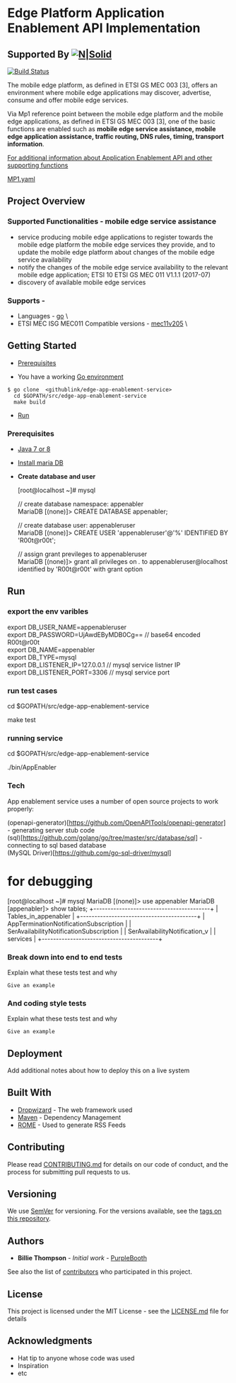 # Edge Platform Application Enablement API Implementation

## Supported By [![N|Solid](https://www.nokia.com/sites/default/files/styles/original/public/media/nokia_logo_blue.png)](https://networks.nokia.com/)


[![Build Status](https://travis-ci.org/joemccann/dillinger.svg?branch=master)](https://travis-ci.org/joemccann/dillinger)

The mobile edge platform, as defined in ETSI GS MEC 003 [3], offers an environment where mobile edge applications may discover, advertise, consume and offer mobile edge services.

Via Mp1 reference point between the mobile edge platform and the mobile edge applications, as defined in ETSI GS MEC 003 [3], one of the  basic functions are enabled such as **mobile edge service assistance, mobile edge application assistance, traffic routing, DNS rules, timing, transport information**.

[For additional information about Application Enablement API and other supporting functions](https://www.etsi.org/deliver/etsi_gs/MEC/001_099/011/01.01.01_60/gs_mec011v010101p.pdf)

[MP1.yaml](https://forge.etsi.org/gitlab/mec/gs011-app-enablement-api)


## Project Overview
### Supported Functionalities - **mobile edge service assistance**
   - service producing mobile edge applications to register towards the mobile edge platform the
mobile edge services they provide, and to update the mobile edge platform about changes of the mobile
edge service availability
   - notify the changes of the mobile edge service availability to the relevant mobile edge
application; ETSI 10 ETSI GS MEC 011 V1.1.1 (2017-07)
- discovery of available mobile edge services

### Supports - 
- Languages - [go](https://golang.org/) \
- ETSI MEC ISG MEC011 Compatible versions - [mec11v205](https://forge.etsi.org/gitlab/mec/gs011-app-enablement-api/raw/mec11v205-swagger2/Mp1.yaml) \

## Getting Started

* [Prerequisites](#Prerequisites)

* You have a working [Go environment](https://golang.org/doc/install)
```
$ go clone  <githublink/edge-app-enablement-service>
  cd $GOPATH/src/edge-app-enablement-service
  make build
```
* [Run](#Run)

### Prerequisites

* [Java 7 or 8](http://java.oracle.com/)
* [Install maria DB](https://mariadb.com/kb/en/library/mariadb-package-repository-setup-and-usage/)

* **Create database and user**

  [root@localhost ~]# mysql

  // create database namespace: appenabler\
  MariaDB [(none)]> CREATE DATABASE appenabler;

  // create database user: appenableruser\
  MariaDB [(none)]> CREATE USER 'appenableruser'@'%' IDENTIFIED BY 'R00t@r00t';

  // assign grant previleges to appenableruser\
  MariaDB [(none)]> grant all privileges on *.* to appenableruser@localhost identified by 'R00t@r00t' with grant option


## Run
### export the env varibles

export DB_USER_NAME=appenableruser \
export DB_PASSWORD=UjAwdEByMDB0Cg== // base64 encoded R00t@r00t\
export DB_NAME=appenabler\
export DB_TYPE=mysql\
export DB_LISTENER_IP=127.0.0.1 // mysql service listner IP\
export DB_LISTENER_PORT=3306 // mysql service port

### run test cases
cd $GOPATH/src/edge-app-enablement-service

make test

### running service
cd $GOPATH/src/edge-app-enablement-service

./bin/AppEnabler


### Tech
App enablement service uses a number of open source projects to work properly:

(openapi-generator)[https://github.com/OpenAPITools/openapi-generator] - generating server stub code\
(sql)[https://github.com/golang/go/tree/master/src/database/sql] - connecting to sql based database \
(MySQL Driver)[https://github.com/go-sql-driver/mysql]



# for debugging
[root@localhost ~]# mysql
MariaDB [(none)]> use appenabler
MariaDB [appenabler]> show tables;
+-----------------------------------------+
| Tables_in_appenabler                    |
+-----------------------------------------+
| AppTerminationNotificationSubscription  |
| SerAvailabilityNotificationSubscription |
| SerAvailabilityNotification_v           |
| services                                |
+-----------------------------------------+

### Break down into end to end tests

Explain what these tests test and why

```
Give an example
```

### And coding style tests

Explain what these tests test and why

```
Give an example
```

## Deployment

Add additional notes about how to deploy this on a live system

## Built With

* [Dropwizard](http://www.dropwizard.io/1.0.2/docs/) - The web framework used
* [Maven](https://maven.apache.org/) - Dependency Management
* [ROME](https://rometools.github.io/rome/) - Used to generate RSS Feeds

## Contributing

Please read [CONTRIBUTING.md](https://gist.github.com/PurpleBooth/b24679402957c63ec426) for details on our code of conduct, and the process for submitting pull requests to us.

## Versioning

We use [SemVer](http://semver.org/) for versioning. For the versions available, see the [tags on this repository](https://github.com/your/project/tags). 

## Authors

* **Billie Thompson** - *Initial work* - [PurpleBooth](https://github.com/PurpleBooth)

See also the list of [contributors](https://github.com/your/project/contributors) who participated in this project.

## License

This project is licensed under the MIT License - see the [LICENSE.md](LICENSE.md) file for details

## Acknowledgments

* Hat tip to anyone whose code was used
* Inspiration
* etc
